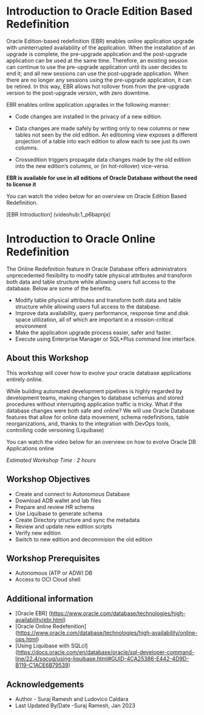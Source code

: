 # Introduction to Oracle Edition Based Redefinition

Oracle Edition-based redefinition (EBR) enables online application upgrade with uninterrupted availability of the application. When the installation of an upgrade is complete, the pre-upgrade application and the post-upgrade application can be used at the same time. Therefore, an existing session can continue to use the pre-upgrade application until its user decides to end it; and all new sessions can use the post-upgrade application. When there are no longer any sessions using the pre-upgrade application, it can be retired. In this way, EBR allows hot rollover from from the pre-upgrade version to the post-upgrade version, with zero downtime.

EBR enables online application upgrades in the following manner:

- Code changes are installed in the privacy of a new edition.

- Data changes are made safely by writing only to new columns or new tables not seen by the old edition. An editioning view exposes a different projection of a table into each edition to allow each to see just its own columns.

- Crossedition triggers propagate data changes made by the old edition into the new edition’s columns, or (in hot-rollover) vice-versa.

**EBR is available for use in all editions of Oracle Database without the need to license it**

You can watch the video below for an overview on Oracle Edition Based Redefinition.

[EBR Introduction] (videohub:1_p6bapnjx)

# Introduction to Oracle Online Redefinition 

The Online Redefinition feature in Oracle Database offers administrators unprecedented flexibility to modify table physical attributes and transform both data and table structure while allowing users full access to the database. Below are some of the benefits.

- Modify table physical attributes and transform both data and table structure while allowing users full access to the database.
- Improve data availability, query performance, response time and disk space utilization, all of which are important in a mission-critical environment
- Make the application upgrade process easier, safer and faster.
- Execute using Enterprise Manager or SQL*Plus command line interface.


## About this Workshop

This workshop will cover how to evolve your oracle database applications entirely online.

While building automated development pipelines is highly regarded by development teams, making changes to database schemas and stored procedures without interrupting application traffic is tricky. What if the database changes were both safe and online? We will use Oracle Database features that allow for online data movement, schema redefinitions, table reorganizations, and, thanks to the integration with DevOps tools, controlling code versioning (Liquibase)


You can watch the video below for an overview on how to evolve Oracle DB Applications online

[](youtube:wwqDn63q3cw)

*Estimated Workshop Time : 2 hours*

## Workshop Objectives

- Create and connect to Autonomous Database
- Download ADB wallet and lab files
- Prepare and review HR schema
- Use Liquibase to generate schema
- Create Directory structure and sync the metadata
- Review and update new edition scripts
- Verify new edition
- Switch to new edition and decommision the old edition

## Workshop Prerequisites

- Autonomous (ATP or ADW) DB
- Access to OCI Cloud shell


## Additional information

- [Oracle EBR] (https://www.oracle.com/database/technologies/high-availability/ebr.html)
- [Oracle Online Redefenition] (https://www.oracle.com/database/technologies/high-availability/online-ops.html)
- [Using Liquibase with SQLcl] (https://docs.oracle.com/en/database/oracle/sql-developer-command-line/22.4/sqcug/using-liquibase.html#GUID-4CA25386-E442-4D9D-B119-C1ACE6B79539)

## **Acknowledgements**

- Author - Suraj Ramesh and Ludovico Caldara
- Last Updated By/Date -Suraj Ramesh, Jan 2023
